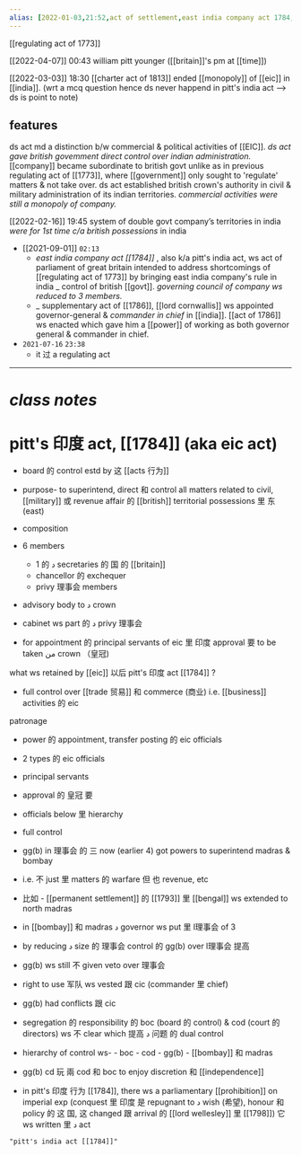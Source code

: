 ```yaml
---
alias: [2022-01-03,21:52,act of settlement,east india company act 1784,william pitt younger,tkfr,aka east india company act 1784,dual control start,]
---
```

[[regulating act of 1773]]

[[2022-04-07]] 00:43
william pitt younger ([[britain]]'s pm at [[time]])

[[2022-03-03]] 18:30
[[charter act of 1813]] ended [[monopoly]] of [[eic]] in [[india]]. (wrt a mcq question hence ds never happend in pitt's india act --> ds is point to note)
## features
ds act md a distinction b/w commercial & political activities of [[EIC]].
*ds act gave british govemment direct control over indian administration.*
[[company]] became subordinate to british govt unlike as in previous regulating act of [[1773]], where [[government]] only sought to 'regulate' matters & not take over.
ds act established british crown's authority in civil & military administration of its indian territories.
*commercial activities were still a monopoly of company.*

[[2022-02-16]] 19:45
system of double govt
company’s territories in india *were for 1st time c/a british possessions* in india

- [[2021-09-01]] `02:13`
	- _east india company act [[1784]]_ , also k/a pitt's india act, ws act of parliament of great britain intended to address shortcomings of [[regulating act of 1773]] by bringing east india company's rule in india _ control of british [[govt]]. *governing council of company ws reduced to 3 members.*
	- _ supplementary act of [[1786]], [[lord cornwallis]] ws appointed governor-general & *commander in chief* in [[india]]. [[act of 1786]] ws enacted which gave him a [[power]] of working as both governor general & commander in chief.
- `2021-07-16` `23:38`
	- it 过 a regulating act
******************************
# *class notes*
# pitt's 印度 act, [[1784]] (aka eic act)
- board 的 control estd by 这 [[acts 行为]]
- purpose- to superintend, direct 和 control all matters related to civil, [[military]] 或 revenue affair 的 [[british]] territorial possessions 里 东(east)
- composition
- 6 members
	- 1 的 د secretaries 的 国 的 [[britain]]
	- chancellor 的 exchequer
	- privy 理事会 members

- advisory body to د crown
- cabinet ws part 的 د privy 理事会

- for appointment 的 principal servants of eic 里 印度 approval 要 to be taken من crown （皇冠)

what ws retained by [[eic]] 以后 pitt's 印度 act [[1784]] ?

- full control over [[trade 贸易]] 和 commerce (商业) i.e. [[business]] activities 的 eic

patronage

- power 的 appointment, transfer posting 的 eic officials
- 2 types 的 eic officials

- principal servants

- approval 的 皇冠 要

- officials below 里 hierarchy

- full control

- gg(b) in 理事会 的 三 now (earlier 4) got powers to superintend madras & bombay
- i.e. 不 just 里 matters 的 warfare 但 也 revenue, etc

- 比如 - [[permanent settlement]] 的 [[1793]] 里 [[bengal]] ws extended to north madras

- in [[bombay]] 和 madras د governor ws put 里 l理事会 of 3
- by reducing د size 的 理事会 control 的 gg(b) over l理事会 提高
- gg(b) ws still 不 given veto over 理事会
- right to use 军队 ws vested 跟 cic (commander 里 chief)
- gg(b) had conflicts 跟 cic
- segregation 的 responsibility 的 boc (board 的 control) & cod (court 的 directors) ws 不 clear which 提高 د 问题 的 dual control
- hierarchy of control ws-
			- boc
			- cod
			- gg(b)
			- [[bombay]] 和 madras

- gg(b) cd 玩 兩 cod 和 boc to enjoy discretion 和 [[independence]]
- in pitt's 印度 行为 [[1784]], there ws a parliamentary [[prohibition]] on imperial exp (conquest 里 印度 是 repugnant to د wish (希望), honour 和 policy 的 这 国, 这 changed 跟 arrival 的 [[lord wellesley]] 里 [[1798]]) 它 ws written 里 د act
```query 2022-04-03 19:45
"pitt's india act [[1784]]"
```